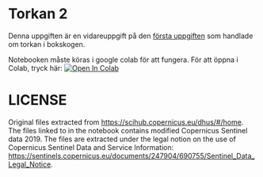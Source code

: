 # Torkan 2
Denna uppgiften är en vidareuppgift på den [första uppgiften](https://github.com/lunduniversity/schoolprog-satellite/tree/master/exercises/drought) som handlade om torkan i bokskogen.

Notebooken måste köras i google colab för att fungera. För att öppna i Colab, tryck här: [![Open In Colab](https://colab.research.google.com/assets/colab-badge.svg)](https://drive.google.com/open?id=1zgCiM7sZ9Adu0AhzkXPXNv-iOSp3XsHJ)
 

# LICENSE
Original files extracted from https://scihub.copernicus.eu/dhus/#/home. The files linked to in the notebook contains modified Copernicus Sentinel data 2019. The files are extracted under the legal notion on the use of Copernicus Sentinel Data and Service Information: https://sentinels.copernicus.eu/documents/247904/690755/Sentinel_Data_Legal_Notice.
